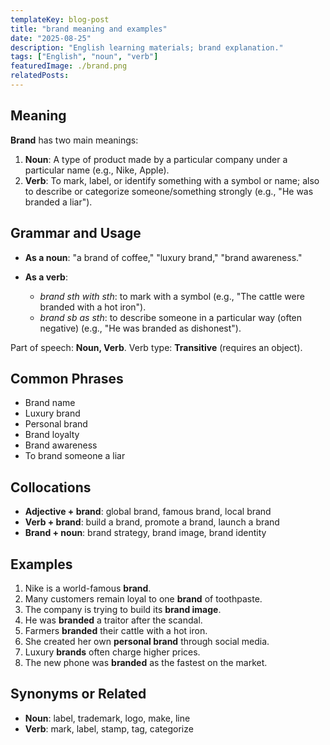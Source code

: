 ```yaml
---
templateKey: blog-post
title: "brand meaning and examples"
date: "2025-08-25"
description: "English learning materials; brand explanation."
tags: ["English", "noun", "verb"]
featuredImage: ./brand.png
relatedPosts:
---
```


## Meaning

**Brand** has two main meanings:

1. **Noun**: A type of product made by a particular company under a particular name (e.g., Nike, Apple).
2. **Verb**: To mark, label, or identify something with a symbol or name; also to describe or categorize someone/something strongly (e.g., "He was branded a liar").

## Grammar and Usage

- **As a noun**: "a brand of coffee," "luxury brand," "brand awareness."
- **As a verb**:

  - _brand sth with sth_: to mark with a symbol (e.g., "The cattle were branded with a hot iron").
  - _brand sb as sth_: to describe someone in a particular way (often negative) (e.g., "He was branded as dishonest").

Part of speech: **Noun, Verb**.
Verb type: **Transitive** (requires an object).

## Common Phrases

- Brand name
- Luxury brand
- Personal brand
- Brand loyalty
- Brand awareness
- To brand someone a liar

## Collocations

- **Adjective + brand**: global brand, famous brand, local brand
- **Verb + brand**: build a brand, promote a brand, launch a brand
- **Brand + noun**: brand strategy, brand image, brand identity

## Examples

1. Nike is a world-famous **brand**.
2. Many customers remain loyal to one **brand** of toothpaste.
3. The company is trying to build its **brand image**.
4. He was **branded** a traitor after the scandal.
5. Farmers **branded** their cattle with a hot iron.
6. She created her own **personal brand** through social media.
7. Luxury **brands** often charge higher prices.
8. The new phone was **branded** as the fastest on the market.

## Synonyms or Related

- **Noun**: label, trademark, logo, make, line
- **Verb**: mark, label, stamp, tag, categorize
